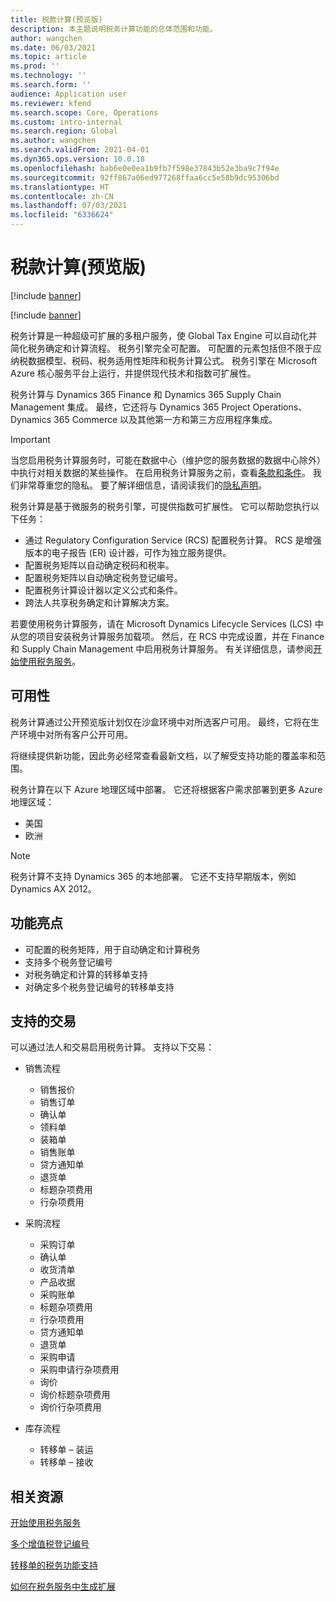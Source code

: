 ```yaml
---
title: 税款计算(预览版)
description: 本主题说明税务计算功能的总体范围和功能。
author: wangchen
ms.date: 06/03/2021
ms.topic: article
ms.prod: ''
ms.technology: ''
ms.search.form: ''
audience: Application user
ms.reviewer: kfend
ms.search.scope: Core, Operations
ms.custom: intro-internal
ms.search.region: Global
ms.author: wangchen
ms.search.validFrom: 2021-04-01
ms.dyn365.ops.version: 10.0.18
ms.openlocfilehash: bab6e0e0ea1b9fb7f598e37843b52e3ba9c7f94e
ms.sourcegitcommit: 92ff867a06ed977268ffaa6cc5e58b9dc95306bd
ms.translationtype: HT
ms.contentlocale: zh-CN
ms.lasthandoff: 07/03/2021
ms.locfileid: "6336624"
---
```

# <a name="tax-calculation-preview"></a>税款计算(预览版)

[!include [banner](../includes/banner.md)]

[!include [banner](../includes/preview-banner.md)]

税务计算是一种超级可扩展的多租户服务，使 Global Tax Engine 可以自动化并简化税务确定和计算流程。 税务引擎完全可配置。 可配置的元素包括但不限于应纳税数据模型、税码、税务适用性矩阵和税务计算公式。 税务引擎在 Microsoft Azure 核心服务平台上运行，并提供现代技术和指数可扩展性。

税务计算与 Dynamics 365 Finance 和 Dynamics 365 Supply Chain Management 集成。 最终，它还将与 Dynamics 365 Project Operations、Dynamics 365 Commerce 以及其他第一方和第三方应用程序集成。

> [!IMPORTANT]
> 当您启用税务计算服务时，可能在数据中心（维护您的服务数据的数据中心除外）中执行对相关数据的某些操作。 在启用税务计算服务之前，查看[条款和条件](../../fin-ops-core/fin-ops/get-started/public-preview-terms.md)。 我们非常尊重您的隐私。 要了解详细信息，请阅读我们的[隐私声明](https://go.microsoft.com/fwlink/?LinkId=521839)。

税务计算是基于微服务的税务引擎，可提供指数可扩展性。 它可以帮助您执行以下任务：

- 通过 Regulatory Configuration Service (RCS) 配置税务计算。 RCS 是增强版本的电子报告 (ER) 设计器，可作为独立服务提供。
- 配置税务矩阵以自动确定税码和税率。
- 配置税务矩阵以自动确定税务登记编号。
- 配置税务计算设计器以定义公式和条件。
- 跨法人共享税务确定和计算解决方案。

若要使用税务计算服务，请在 Microsoft Dynamics Lifecycle Services (LCS) 中从您的项目安装税务计算服务加载项。 然后，在 RCS 中完成设置，并在 Finance 和 Supply Chain Management 中启用税务计算服务。 有关详细信息，请参阅[开始使用税务服务](./global-get-started-with-tax-calculation-service.md)。

## <a name="availability"></a>可用性

税务计算通过公开预览版计划仅在沙盒环境中对所选客户可用。 最终，它将在生产环境中对所有客户公开可用。

将继续提供新功能，因此务必经常查看最新文档，以了解受支持功能的覆盖率和范围。

税务计算在以下 Azure 地理区域中部署。 它还将根据客户需求部署到更多 Azure 地理区域：

- 美国
- 欧洲

> [!NOTE]
> 税务计算不支持 Dynamics 365 的本地部署。 它还不支持早期版本，例如 Dynamics AX 2012。

## <a name="feature-highlights"></a>功能亮点

- 可配置的税务矩阵，用于自动确定和计算税务
- 支持多个税务登记编号
- 对税务确定和计算的转移单支持
- 对确定多个税务登记编号的转移单支持

## <a name="supported-transactions"></a>支持的交易

可以通过法人和交易启用税务计算。 支持以下交易：

- 销售流程

    - 销售报价
    - 销售订单
    - 确认单
    - 领料单
    - 装箱单
    - 销售账单
    - 贷方通知单
    - 退货单
    - 标题杂项费用
    - 行杂项费用

- 采购流程

    - 采购订单
    - 确认单
    - 收货清单
    - 产品收据
    - 采购账单
    - 标题杂项费用
    - 行杂项费用
    - 贷方通知单
    - 退货单
    - 采购申请
    - 采购申请行杂项费用
    - 询价
    - 询价标题杂项费用
    - 询价行杂项费用

- 库存流程

    - 转移单 – 装运
    - 转移单 – 接收

## <a name="related-resources"></a>相关资源

[开始使用税务服务](./global-get-started-with-tax-calculation-service.md)

[多个增值税登记编号](./emea-multiple-vat-registration-numbers.md)

[转移单的税务功能支持](./tasks/tax-feature-support-for-transfer-order.md)

[如何在税务服务中生成扩展](./tax-service-add-data-fields-tax-integration-by-extension.md)
